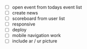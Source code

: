 - [ ] open event from todays event list
- [ ] create news
- [ ] scoreboard from user list
- [ ] responsive
- [ ] deploy
- [ ] mobile navigation work
- [ ] include ar / ur picture
